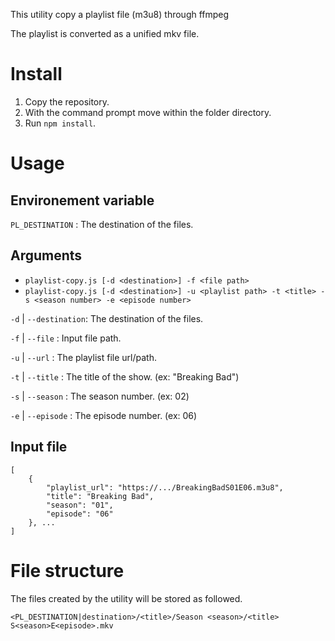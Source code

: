 This utility copy a playlist file (m3u8) through ffmpeg

The playlist is converted as a unified mkv file.

# Install

1. Copy the repository.
2. With the command prompt move within the folder directory.
3. Run `npm install`.

# Usage

## Environement variable

`PL_DESTINATION` : The destination of the files.

## Arguments

* `playlist-copy.js [-d <destination>] -f <file path>`
* `playlist-copy.js [-d <destination>] -u <playlist path> -t <title> -s <season number> -e <episode number>`

`-d` | `--destination`: The destination of the files.

`-f` | `--file`       : Input file path.

`-u` | `--url`        : The playlist file url/path.

`-t` | `--title`      : The title of the show. (ex: "Breaking Bad")

`-s` | `--season`     : The season number. (ex: 02)

`-e` | `--episode`    : The episode number. (ex: 06)

## Input file

```
[
	{
		"playlist_url": "https://.../BreakingBadS01E06.m3u8",
		"title": "Breaking Bad",
		"season": "01",
		"episode": "06"
	}, ...
]
```

# File structure

The files created by the utility will be stored as followed.

`<PL_DESTINATION|destination>/<title>/Season <season>/<title> S<season>E<episode>.mkv`


